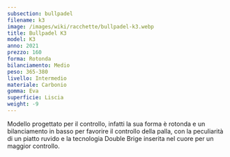 ```yaml
---
subsection: bullpadel
filename: k3
image: /images/wiki/racchette/bullpadel-k3.webp
title: Bullpadel K3
model: K3
anno: 2021
prezzo: 160
forma: Rotonda
bilanciamento: Medio
peso: 365-380
livello: Intermedio
materiale: Carbonio
gomma: Eva
superficie: Liscia
weight: -9
---
```

Modello progettato per il controllo, infatti la sua forma è rotonda e un bilanciamento in basso per favorire il controllo della palla, con la peculiarità di un piatto ruvido e la tecnologia Double Brige inserita nel cuore per un maggior controllo.